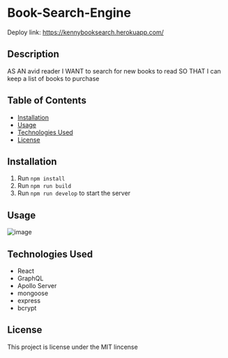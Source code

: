 # Book-Search-Engine
Deploy link:
https://kennybooksearch.herokuapp.com/

## Description
AS AN avid reader
I WANT to search for new books to read
SO THAT I can keep a list of books to purchase

## Table of Contents
- [Installation](#installation)
- [Usage](#usage)
- [Technologies Used](#technologies-used)
- [License](#license)

## Installation

1. Run `npm install` 
2. Run `npm run build`
3. Run `npm run develop` to start the server

## Usage
![image](https://user-images.githubusercontent.com/97656734/213969609-b094ed7f-f822-4bbf-8627-5bea6ce3669c.png)


## Technologies Used
- React
- GraphQL
- Apollo Server
- mongoose
- express
- bcrypt

## License
This project is license under the MIT lincense
